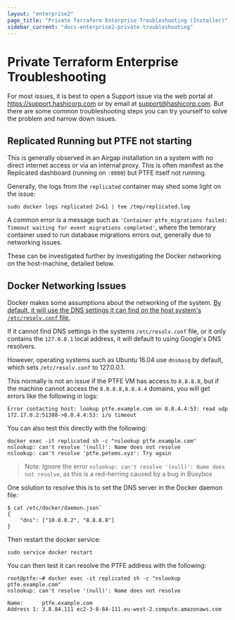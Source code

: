 ```yaml
---
layout: "enterprise2"
page_title: "Private Terraform Enterprise Troubleshooting (Installer)"
sidebar_current: "docs-enterprise2-private-troubleshooting"
---
```


# Private Terraform Enterprise Troubleshooting

For most issues, it is best to open a Support issue via the web portal at https://support.hashicorp.com or
by email at <support@hashicorp.com>. But there are some common troubleshooting steps you can try yourself to solve the problem and narrow down issues.

## Replicated Running but PTFE not starting

This is generally observed in an Airgap installation on a system with no direct internet access or via an internal proxy. This is often manifest as the Replicated dashboard (running on `:8080`) but PTFE itself not running.

Generally, the logs from the `replicated` container may shed some light on the issue:

```
sudo docker logs replicated 2>&1 | tee /tmp/replicated.log
```

A common error is a message such as `'Container ptfe_migrations failed: Timeout waiting for event migrations completed'`, where the temorary container used to run database migrations errors out, generally due to networking issues.

These can be investigated further by investigating the Docker networking on the host-machine, detailed below.

## Docker Networking Issues

Docker makes some assumptions about the networking of the system. [By default, it will use the DNS settings it can find on the host system's `/etc/resolv.conf` file.](https://docs.docker.com/config/containers/container-networking/#dns-services)

If it cannot find DNS settings in the systems `/etc/resolv.conf` file, or it only contains the `127.0.0.1` local address, it will default to using Google's DNS resolvers.

However, operating systems such as Ubuntu 16.04 use `dnsmasq` by default, which sets `/etc/resolv.conf` to 127.0.0.1.

This normally is not an issue if the PTFE VM has access to `8.8.8.8`, but if the machine cannot access the `8.8.8.8,8.8.4.4` domains, you will get errors like the following in logs:

```
Error contacting host: lookup ptfe.example.com on 8.8.4.4:53: read udp 172.17.0.2:51388->8.8.4.4:53: i/o timeout
```

You can also test this directly with the following:

```
docker exec -it replicated sh -c "nslookup ptfe.example.com"
nslookup: can't resolve '(null)': Name does not resolve
nslookup: can't resolve 'ptfe.petems.xyz': Try again
```

> Note: Ignore the error `nslookup: can't resolve '(null)': Name does not resolve`, as this is a red-herring caused by a bug in Busybox

One solution to resolve this is to set the DNS server in the Docker daemon file:

```
$ cat /etc/docker/daemon.json`
{
    "dns": ["10.0.0.2", "8.8.8.8"]
}
```

Then restart the docker service:

```
sudo service docker restart
```

You can then test it can resolve the PTFE address with the following:

```
root@ptfe:~# docker exec -it replicated sh -c "nslookup ptfe.example.com"
nslookup: can't resolve '(null)': Name does not resolve

Name:      ptfe.example.com
Address 1: 3.8.84.111 ec2-3-8-84-111.eu-west-2.compute.amazonaws.com
```

